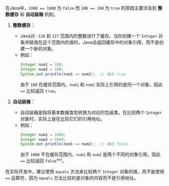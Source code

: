 在Java中，`1000 == 1000` 为 `false` 而 `100 == 100` 为 `true` 的原因主要涉及到 **整数缓存** 和 **自动装箱** 机制。

1. **整数缓存**：
   - Java对 `-128` 到 `127` 范围内的整数进行了缓存。当你创建一个 `Integer` 对象并赋值在这个范围内的值时，Java会返回缓存中的对象引用，而不是创建一个新的对象。
   - 例如：
     ```java
     Integer num1 = 100;
     Integer num2 = 100;
     System.out.println(num1 == num2);  // 输出 true
     ```
     由于 `100` 在缓存范围内，`num1` 和 `num2` 实际上引用的是同一个对象，因此 `==` 比较返回 `true`。

2. **自动装箱**：
   - 自动装箱是指将基本数据类型转换为对应的包装类。在比较两个 `Integer` 对象时，实际上是在比较它们的引用地址。
   - 例如：
     ```java
     Integer num1 = 1000;
     Integer num2 = 1000;
     System.out.println(num1 == num2);  // 输出 false
     ```
     由于 `1000` 不在缓存范围内，`num1` 和 `num2` 是两个不同的对象引用，因此 `==` 比较返回 `false`¹²³。

在实际开发中，建议使用 `equals` 方法来比较两个 `Integer` 对象的值，而不是使用 `==` 运算符，因为 `equals` 方法比较的是对象的内容而不是引用地址。

